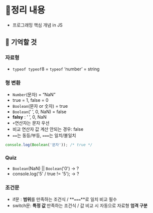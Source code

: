 # 📝정리 내용

- 프로그래밍 핵심 개념 in JS

## 📌 기억할 것

### 자료형

- `typeof typeof`8 = `typeof` ‘number’ = string

### 형 변환

- `Number`(문자) = “NaN”
- true = 1, false = 0
- `Boolean`(문자 or 숫자) = true
- `Boolean`(’ ’, 0, NaN) = false
- **falsy** : ’ ’, 0, NaN
- `+`연산자는 문자 우선
- 비교 연산자 값 계산 안되는 경우: false
- `==`는 동등/부등, `===`는 일치/불일치

```jsx
console.log(Boolean('문자')); /* true */
```

### Quiz

- `Boolean`(NaN) || `Boolean`('0') → ?
- console.log('5' / true != '5'); → ?

### 조건문

- if문 : **범위**를 만족하는 조건식 / **`===`**로 일치 비교 필수
- switch문: **특정 값** 만족하는 조건식 / 값 비교 시 자동으로 자료형 **엄격 구분**